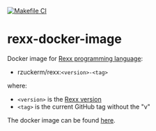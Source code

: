[![Makefile CI](https://github.com/rzuckerm/rexx-docker-image/actions/workflows/makefile.yml/badge.svg)](https://github.com/rzuckerm/rexx-docker-image/actions/workflows/makefile.yml)

# rexx-docker-image

Docker image for [Rexx programming language](https://www.ibm.com/docs/en/zos/2.1.0?topic=guide-learning-rexx-language):

- rzuckerm/rexx:`<version>-<tag>`

where:

- `<version>` is the [Rexx version](REXX_VERSION)
- `<tag>` is the current GitHub tag without the "v"

The docker image can be found [here](https://hub.docker.com/r/rzuckerm/rexx).
